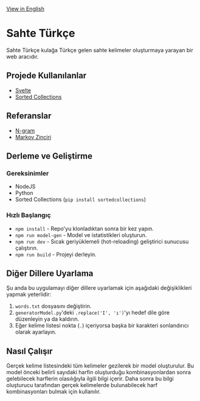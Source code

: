 [View in English](./README.md)

# Sahte Türkçe
Sahte Türkçe kulağa Türkçe gelen sahte kelimeler oluşturmaya yarayan bir web aracıdır.

## Projede Kullanılanlar
- [Svelte](https://svelte.dev/)
- [Sorted Collections](https://grantjenks.com/docs/sortedcollections/)

## Referanslar
- [N-gram](https://tr.wikipedia.org/wiki/N-gram)
- [Markov Zinciri](https://tr.wikipedia.org/wiki/Markov_zinciri)

## Derleme ve Geliştirme
### Gereksinimler
- NodeJS
- Python
- Sorted Collections (`pip install sortedcollections`)

### Hızlı Başlangıç
- `npm install` - Repo'yu klonladıktan sonra bir kez yapın.
- `npm run model-gen` - Model ve istatistikleri oluşturun.
- `npm run dev` - Sıcak geriyüklemeli (hot-reloading) geliştirici sunucusu çalıştırın.
- `npm run build` - Projeyi derleyin.

## Diğer Dillere Uyarlama
Şu anda bu uygulamayı diğer dillere uyarlamak için aşağıdaki değişiklikleri yapmak yeterlidir:
1. `words.txt` dosyasını değiştirin.
2. `generatorModel.py`'deki `.replace('I', 'ı')`'yı hedef dile göre düzenleyin ya da kaldırın.
3. Eğer kelime listesi nokta (`.`) içeriyorsa başka bir karakteri sonlandırıcı olarak ayarlayın.

## Nasıl Çalışır
Gerçek kelime listesindeki tüm kelimeler gezilerek bir model oluşturulur. Bu model önceki belirli sayıdaki harfin oluşturduğu kombinasyonlardan sonra gelebilecek harflerin olasılığıyla ilgili bilgi içerir. Daha sonra bu bilgi oluşturucu tarafından gerçek kelimelerde bulunabilecek harf kombinasyonları bulmak için kullanılır.
